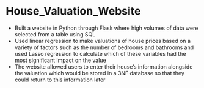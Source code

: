 # House_Valuation_Website
 - Built a website in Python through Flask where high volumes of data were selected from a table using SQL
 - Used linear regression to make valuations of house prices based on a variety of factors such as the number of
bedrooms and bathrooms and used Lasso regression to calculate which of these variables had the most significant
impact on the value
 - The website allowed users to enter their house’s information alongside the valuation which would be stored in a
3NF database so that they could return to this information later

